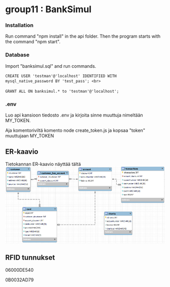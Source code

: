 

# group11 : BankSimul



### Installation

 
Run command "npm install" in the api folder. Then the program starts with the command "npm start".

 
 
### Database

 
Import "banksimul.sql" and run commands. 

```mysql
CREATE USER 'testman'@'localhost' IDENTIFIED WITH mysql_native_password BY 'test_pass'; <br>

GRANT ALL ON banksimul.* to 'testman'@'localhost';
```


### .env


Luo api kansioon tiedosto .env ja kirjoita sinne muuttuja nimeltään MY_TOKEN.

Aja komentoriviltä komento node create_token.js ja kopsaa "token" muuttujaan MY_TOKEN

  

## ER-kaavio

 

Tietokannan ER-kaavio näyttää tältä <img src="documents/er-diagram-database.png">



## RFID tunnukset


06000DE540

0B0032AD79

